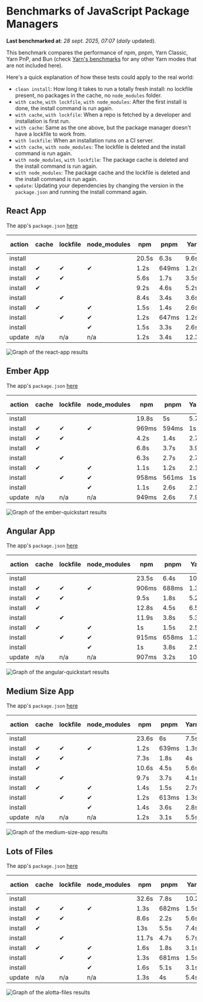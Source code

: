 # Benchmarks of JavaScript Package Managers

**Last benchmarked at**: _28 sept. 2025, 07:07_ (_daily_ updated).

This benchmark compares the performance of npm, pnpm, Yarn Classic, Yarn PnP, and Bun (check [Yarn's benchmarks](https://yarnpkg.com/benchmarks) for any other Yarn modes that are not included here).

Here's a quick explanation of how these tests could apply to the real world:

- `clean install`: How long it takes to run a totally fresh install: no lockfile present, no packages in the cache, no `node_modules` folder.
- `with cache`, `with lockfile`, `with node_modules`: After the first install is done, the install command is run again.
- `with cache`, `with lockfile`: When a repo is fetched by a developer and installation is first run.
- `with cache`: Same as the one above, but the package manager doesn't have a lockfile to work from.
- `with lockfile`: When an installation runs on a CI server.
- `with cache`, `with node_modules`: The lockfile is deleted and the install command is run again.
- `with node_modules`, `with lockfile`: The package cache is deleted and the install command is run again.
- `with node_modules`: The package cache and the lockfile is deleted and the install command is run again.
- `update`: Updating your dependencies by changing the version in the `package.json` and running the install command again.

## React App

The app's `package.json` [here](./fixtures/react-app/package.json)

| action  | cache | lockfile | node_modules| npm | pnpm | Yarn | Yarn PnP | Bun |
| ---     | ---   | ---      | ---         | --- | ---  | ---  | ---      | --- |
| install |       |          |             | 20.5s | 6.3s | 9.6s | 2.7s | 1.3s |
| install | ✔     | ✔        | ✔           | 1.2s | 649ms | 1.2s | n/a | 34ms |
| install | ✔     | ✔        |             | 5.6s | 1.7s | 3.5s | 993ms | 432ms |
| install | ✔     |          |             | 9.2s | 4.6s | 5.2s | 2.3s | 416ms |
| install |       | ✔        |             | 8.4s | 3.4s | 3.6s | 991ms | 413ms |
| install | ✔     |          | ✔           | 1.5s | 1.4s | 2.6s | n/a | 33ms |
| install |       | ✔        | ✔           | 1.2s | 647ms | 1.2s | n/a | 30ms |
| install |       |          | ✔           | 1.5s | 3.3s | 2.6s | n/a | 30ms |
| update  | n/a | n/a | n/a | 1.2s | 3.4s | 12.3s | 3.2s | 34ms |

<img alt="Graph of the react-app results" src="results/img/react-app.svg" />

## Ember App

The app's `package.json` [here](./fixtures/ember-quickstart/package.json)

| action  | cache | lockfile | node_modules| npm | pnpm | Yarn | Yarn PnP | Bun |
| ---     | ---   | ---      | ---         | --- | ---  | ---  | ---      | --- |
| install |       |          |             | 19.8s | 5s | 5.7s | 2.3s | 978ms |
| install | ✔     | ✔        | ✔           | 969ms | 594ms | 1s | n/a | 26ms |
| install | ✔     | ✔        |             | 4.2s | 1.4s | 2.7s | 869ms | 322ms |
| install | ✔     |          |             | 6.8s | 3.7s | 3.9s | 2s | 323ms |
| install |       | ✔        |             | 6.3s | 2.7s | 2.7s | 867ms | 330ms |
| install | ✔     |          | ✔           | 1.1s | 1.2s | 2.1s | n/a | 26ms |
| install |       | ✔        | ✔           | 958ms | 561ms | 1s | n/a | 24ms |
| install |       |          | ✔           | 1.1s | 2.6s | 2.1s | n/a | 23ms |
| update  | n/a | n/a | n/a | 949ms | 2.6s | 7.9s | 2.8s | 26ms |

<img alt="Graph of the ember-quickstart results" src="results/img/ember-quickstart.svg" />

## Angular App

The app's `package.json` [here](./fixtures/angular-quickstart/package.json)

| action  | cache | lockfile | node_modules| npm | pnpm | Yarn | Yarn PnP | Bun |
| ---     | ---   | ---      | ---         | --- | ---  | ---  | ---      | --- |
| install |       |          |             | 23.5s | 6.4s | 10.9s | 2.9s | 1.6s |
| install | ✔     | ✔        | ✔           | 906ms | 688ms | 1.3s | n/a | 28ms |
| install | ✔     | ✔        |             | 9.5s | 1.8s | 5.2s | 1.2s | 816ms |
| install | ✔     |          |             | 12.8s | 4.5s | 6.5s | 2.3s | 801ms |
| install |       | ✔        |             | 11.9s | 3.8s | 5.3s | 1.2s | 816ms |
| install | ✔     |          | ✔           | 1s | 1.5s | 2.5s | n/a | 27ms |
| install |       | ✔        | ✔           | 915ms | 658ms | 1.3s | n/a | 25ms |
| install |       |          | ✔           | 1s | 3.8s | 2.5s | n/a | 25ms |
| update  | n/a | n/a | n/a | 907ms | 3.2s | 10.3s | 2.8s | 33ms |

<img alt="Graph of the angular-quickstart results" src="results/img/angular-quickstart.svg" />

## Medium Size App

The app's `package.json` [here](./fixtures/medium-size-app/package.json)

| action  | cache | lockfile | node_modules| npm | pnpm | Yarn | Yarn PnP | Bun |
| ---     | ---   | ---      | ---         | --- | ---  | ---  | ---      | --- |
| install |       |          |             | 23.6s | 6s | 7.5s | 3.1s | 1.3s |
| install | ✔     | ✔        | ✔           | 1.2s | 639ms | 1.3s | n/a | 30ms |
| install | ✔     | ✔        |             | 7.3s | 1.8s | 4s | 1.1s | 468ms |
| install | ✔     |          |             | 10.6s | 4.5s | 5.6s | 2.5s | 466ms |
| install |       | ✔        |             | 9.7s | 3.7s | 4.1s | 1.1s | 451ms |
| install | ✔     |          | ✔           | 1.4s | 1.5s | 2.7s | n/a | 30ms |
| install |       | ✔        | ✔           | 1.2s | 613ms | 1.3s | n/a | 27ms |
| install |       |          | ✔           | 1.4s | 3.6s | 2.8s | n/a | 27ms |
| update  | n/a | n/a | n/a | 1.2s | 3.1s | 5.5s | 2.4s | 38ms |

<img alt="Graph of the medium-size-app results" src="results/img/medium-size-app.svg" />

## Lots of Files

The app's `package.json` [here](./fixtures/alotta-files/package.json)

| action  | cache | lockfile | node_modules| npm | pnpm | Yarn | Yarn PnP | Bun |
| ---     | ---   | ---      | ---         | --- | ---  | ---  | ---      | --- |
| install |       |          |             | 32.6s | 7.8s | 10.2s | 3.4s | 1.6s |
| install | ✔     | ✔        | ✔           | 1.3s | 682ms | 1.5s | n/a | 39ms |
| install | ✔     | ✔        |             | 8.6s | 2.2s | 5.6s | 1.3s | 699ms |
| install | ✔     |          |             | 13s | 5.5s | 7.4s | 2.9s | 700ms |
| install |       | ✔        |             | 11.7s | 4.7s | 5.7s | 1.3s | 699ms |
| install | ✔     |          | ✔           | 1.6s | 1.8s | 3.1s | n/a | 38ms |
| install |       | ✔        | ✔           | 1.3s | 681ms | 1.5s | n/a | 34ms |
| install |       |          | ✔           | 1.6s | 5.1s | 3.1s | n/a | 35ms |
| update  | n/a | n/a | n/a | 1.3s | 4s | 5.4s | 3s | 81ms |

<img alt="Graph of the alotta-files results" src="results/img/alotta-files.svg" />